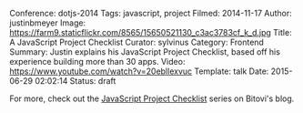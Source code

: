 Conference: dotjs-2014
Tags: javascript, project
Filmed: 2014-11-17
Author: justinbmeyer
Image: https://farm9.staticflickr.com/8565/15650521130_c3ac3783cf_k_d.jpg
Title: A JavaScript Project Checklist
Curator: sylvinus
Category: Frontend
Summary: Justin explains his JavaScript Project Checklist, based off his experience building more than 30 apps.
Video: https://www.youtube.com/watch?v=20ebllexvuc
Template: talk
Date: 2015-06-29 02:02:14
Status: draft

For more, check out the [JavaScript Project Checklist](http://blog.bitovi.com/why-checklist/) series on Bitovi's blog.